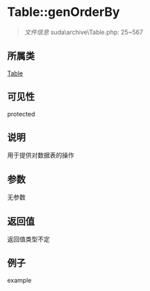 # Table::genOrderBy

> *文件信息* suda\archive\Table.php: 25~567
## 所属类 

[Table](../Table.md)

## 可见性

  protected  
## 说明


用于提供对数据表的操作

## 参数

无参数

## 返回值
返回值类型不定

## 例子

example